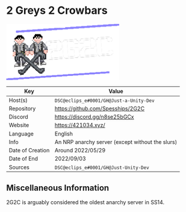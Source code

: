 # 2 Greys 2 Crowbars

<img src="logo.png" width=300>

| Key  | Value |
| ------------- | ------------- |
| Host(s) | `DSC@eclips_e#0001/GH@Just-a-Unity-Dev` |
| Repository  | https://github.com/Spesships/2G2C |
| Discord  | https://discord.gg/n8se25bGCx |
| Website | https://421034.xyz/ <!-- (domain looks weird, but I own it and it's cheap af) --> |
| Language | English |
| Info | An NRP anarchy server (except without the slurs) |
| Date of Creation | Around 2022/05/29 |
| Date of End | 2022/09/03 |
| Sources | `DSC@eclips_e#0001/GH@Just-Unity-Dev` |

## Miscellaneous Information
2G2C is arguably considered the oldest anarchy server in SS14.
